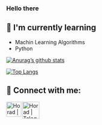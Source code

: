 ### Hello there

## 🌱 I'm currently learning

- Machin Learning Algorithms
- Python

[![Anurag’s github stats](https://github-readme-stats.vercel.app/api?username=Horadmard)](https://github.com/Horadmard)

[![Top Langs](https://github-readme-stats.vercel.app/api/top-langs/?username=Horadmard&layout=compact)](https://github.com/Horadmard)

## 🤝 Connect with me:

<a href="https://www.linkedin.com/in/hossein-radmard-18460927b/"><img align="left" src="https://raw.githubusercontent.com/yushi1007/yushi1007/main/images/linkedin.svg" alt="Horad | LinkedIn" width="40px"/></a>
<a href="https://t.me/Lightt_Knightt"><img align="left" src="https://avatars.githubusercontent.com/u/84450720?v=4" alt="Horad | Telegram" width="45px"/></a>
</br>

